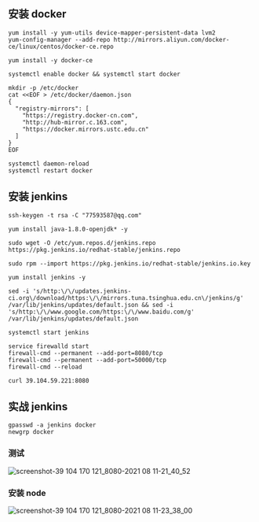 ## 安装 docker

```
yum install -y yum-utils device-mapper-persistent-data lvm2
yum-config-manager --add-repo http://mirrors.aliyun.com/docker-ce/linux/centos/docker-ce.repo

yum install -y docker-ce

systemctl enable docker && systemctl start docker

mkdir -p /etc/docker
cat <<EOF > /etc/docker/daemon.json
{
  "registry-mirrors": [
    "https://registry.docker-cn.com",
    "http://hub-mirror.c.163.com",
    "https://docker.mirrors.ustc.edu.cn"
  ]
}
EOF

systemctl daemon-reload
systemctl restart docker
```

## 安装 jenkins

```
ssh-keygen -t rsa -C "77593587@qq.com"

yum install java-1.8.0-openjdk* -y

sudo wget -O /etc/yum.repos.d/jenkins.repo https://pkg.jenkins.io/redhat-stable/jenkins.repo

sudo rpm --import https://pkg.jenkins.io/redhat-stable/jenkins.io.key

yum install jenkins -y

sed -i 's/http:\/\/updates.jenkins-ci.org\/download/https:\/\/mirrors.tuna.tsinghua.edu.cn\/jenkins/g' /var/lib/jenkins/updates/default.json && sed -i 's/http:\/\/www.google.com/https:\/\/www.baidu.com/g' /var/lib/jenkins/updates/default.json

systemctl start jenkins

service firewalld start
firewall-cmd --permanent --add-port=8080/tcp
firewall-cmd --permanent --add-port=50000/tcp
firewall-cmd --reload

curl 39.104.59.221:8080
```

## 实战 jenkins

```
gpasswd -a jenkins docker
newgrp docker

```

### 测试

![screenshot-39 104 170 121_8080-2021 08 11-21_40_52](https://user-images.githubusercontent.com/20763362/129058912-a1cb4b1f-4d33-4293-b10b-bde75a27e151.png)

### 安装 node

![screenshot-39 104 170 121_8080-2021 08 11-23_38_00](https://user-images.githubusercontent.com/20763362/129060053-0c57b025-97cc-4d6c-a1e3-6bd4f5897533.png)
